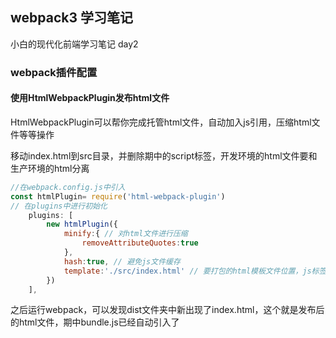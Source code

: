## webpack3 学习笔记
小白的现代化前端学习笔记 day2

### webpack插件配置
#### 使用HtmlWebpackPlugin发布html文件
HtmlWebpackPlugin可以帮你完成托管html文件，自动加入js引用，压缩html文件等等操作

移动index.html到src目录，并删除期中的script标签，开发环境的html文件要和生产环境的html分离
```js
//在webpack.config.js中引入
const htmlPlugin= require('html-webpack-plugin')
// 在plugins中进行初始化
    plugins: [
        new htmlPlugin({
            minify:{ // 对html文件进行压缩
                removeAttributeQuotes:true
            },
            hash:true, // 避免js文件缓存
            template:'./src/index.html' // 要打包的html模板文件位置，js标签会被自动加入并导出到设置的output文件夹中
        })
    ],
```
之后运行webpack，可以发现dist文件夹中新出现了index.html，这个就是发布后的html文件，期中bundle.js已经自动引入了